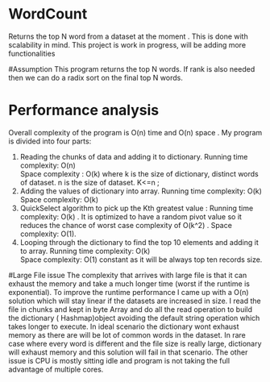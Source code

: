 # WordCount
Returns the top N word from a dataset at the moment . This is done with scalability in mind. 
This project is work in progress, will be adding more functionalities

#Assumption
This program returns the top N words.  If rank is also needed then we can  do a radix sort on the final top N words.

# Performance analysis
Overall complexity of the program is O(n) time and O(n) space .
My program is divided into four parts:
  1.	Reading the chunks of data   and adding it to dictionary. 
      Running time complexity: O(n)  
      Space complexity :  O(k) 
       where k is the size of dictionary, distinct words of dataset. 
              n is the size of dataset. 
       K<=n ; 
  2.	Adding the values of dictionary into array.
      Running time complexity: O(k)
      Space complexity: O(k)
  3.	QuickSelect algorithm to pick up the Kth greatest value :
      Running time complexity: O(k) . It is optimized to have a random pivot value so it reduces the chance of worst case complexity of O(k^2) .
      Space complexity: O(1).
  4.	Looping through the dictionary to find the top 10 elements and adding it to array. 
  	  Running time complexity: O(k)  
  	  Space complexity: O(1) constant as it will be always top ten records size. 

#Large File issue
The complexity that arrives with large file is that it can exhaust the memory and take a much longer time (worst if the runtime is exponential).
To improve the runtime performance I came up with a O(n) solution which will stay linear if the datasets are increased in size. 
 I read the file in chunks and kept in byte Array and do all the read operation to build the dictionary ( Hashmap)object avoiding the default string operation which takes longer to execute.
In ideal scenario the dictionary wont exhaust memory as there are will be lot of common words in the dataset. 
In rare case where every word is different and the file size is really large, dictionary will exhaust memory and this solution will fail in that scenario. 
The other issue is CPU is mostly sitting idle and program is not taking the full advantage of multiple cores. 
